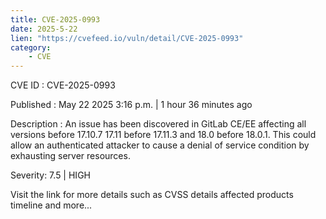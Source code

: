 ```yaml
---
title: CVE-2025-0993
date: 2025-5-22
lien: "https://cvefeed.io/vuln/detail/CVE-2025-0993"
category:
    - CVE
---
```


CVE ID : CVE-2025-0993

Published :  May 22
2025
3:16 p.m. | 1 hour
36 minutes ago

Description : An issue has been discovered in GitLab CE/EE affecting all versions before 17.10.7
17.11 before 17.11.3
and 18.0 before 18.0.1. This could allow an authenticated attacker to cause a denial of service condition by exhausting server resources.

Severity: 7.5 | HIGH

Visit the link for more details
such as CVSS details
affected products
timeline
and more...
